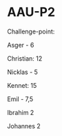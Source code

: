 # AAU-P2

Challenge-point:

Asger - 6

Christian: 12

Nicklas - 5

Kennet: 15

Emil - 7,5

Ibrahim  2

Johannes 2

